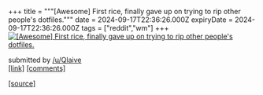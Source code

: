 +++
title = """[Awesome] First rice, finally gave up on trying to rip other people's dotfiles."""
date = 2024-09-17T22:36:26.000Z
expiryDate = 2024-09-17T22:36:26.000Z
tags = ["reddit","wm"]
+++
[![[Awesome] First rice, finally gave up on trying to rip other people's dotfiles.](https://b.thumbs.redditmedia.com/fIPQY_IEfGShjuUtlsnuo50DnXJ8fEMFVE0eaFJ5lOU.jpg "[Awesome] First rice, finally gave up on trying to rip other people's dotfiles.")](https://www.reddit.com/r/unixporn/comments/1fjd4b8/awesome_first_rice_finally_gave_up_on_trying_to/)

submitted by [/u/Qlaive](https://www.reddit.com/user/Qlaive)  
[\[link\]](https://www.reddit.com/gallery/1fjd4b8) [\[comments\]](https://www.reddit.com/r/unixporn/comments/1fjd4b8/awesome_first_rice_finally_gave_up_on_trying_to/)

[[source]](https://www.reddit.com/r/unixporn/comments/1fjd4b8/awesome_first_rice_finally_gave_up_on_trying_to/)
